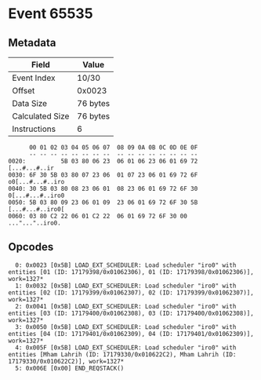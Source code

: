 # Event 65535

## Metadata

| Field           | Value    |
|-----------------|----------|
| Event Index     | 10/30    |
| Offset          | 0x0023   |
| Data Size       | 76 bytes |
| Calculated Size | 76 bytes |
| Instructions    | 6        |

```
      00 01 02 03 04 05 06 07  08 09 0A 0B 0C 0D 0E 0F
      -- -- -- -- -- -- -- --  -- -- -- -- -- -- -- --
0020:          5B 03 80 06 23  06 01 06 23 06 01 69 72     [...#...#..ir
0030: 6F 30 5B 03 80 07 23 06  01 07 23 06 01 69 72 6F  o0[...#...#..iro
0040: 30 5B 03 80 08 23 06 01  08 23 06 01 69 72 6F 30  0[...#...#..iro0
0050: 5B 03 80 09 23 06 01 09  23 06 01 69 72 6F 30 5B  [...#...#..iro0[
0060: 03 80 C2 22 06 01 C2 22  06 01 69 72 6F 30 00     ..."..."..iro0. 
```

## Opcodes

```
  0: 0x0023 [0x5B] LOAD_EXT_SCHEDULER: Load scheduler "iro0" with entities [01 (ID: 17179398/0x01062306), 01 (ID: 17179398/0x01062306)], work=1327*
  1: 0x0032 [0x5B] LOAD_EXT_SCHEDULER: Load scheduler "iro0" with entities [02 (ID: 17179399/0x01062307), 02 (ID: 17179399/0x01062307)], work=1327*
  2: 0x0041 [0x5B] LOAD_EXT_SCHEDULER: Load scheduler "iro0" with entities [03 (ID: 17179400/0x01062308), 03 (ID: 17179400/0x01062308)], work=1327*
  3: 0x0050 [0x5B] LOAD_EXT_SCHEDULER: Load scheduler "iro0" with entities [04 (ID: 17179401/0x01062309), 04 (ID: 17179401/0x01062309)], work=1327*
  4: 0x005F [0x5B] LOAD_EXT_SCHEDULER: Load scheduler "iro0" with entities [Mham Lahrih (ID: 17179330/0x010622C2), Mham Lahrih (ID: 17179330/0x010622C2)], work=1327*
  5: 0x006E [0x00] END_REQSTACK()
```
